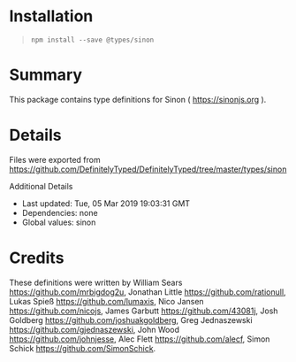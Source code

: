 # Installation
> `npm install --save @types/sinon`

# Summary
This package contains type definitions for Sinon ( https://sinonjs.org ).

# Details
Files were exported from https://github.com/DefinitelyTyped/DefinitelyTyped/tree/master/types/sinon

Additional Details
 * Last updated: Tue, 05 Mar 2019 19:03:31 GMT
 * Dependencies: none
 * Global values: sinon

# Credits
These definitions were written by William Sears <https://github.com/mrbigdog2u>, Jonathan Little <https://github.com/rationull>, Lukas Spieß <https://github.com/lumaxis>, Nico Jansen <https://github.com/nicojs>, James Garbutt <https://github.com/43081j>, Josh Goldberg <https://github.com/joshuakgoldberg>, Greg Jednaszewski <https://github.com/gjednaszewski>, John Wood <https://github.com/johnjesse>, Alec Flett <https://github.com/alecf>, Simon Schick <https://github.com/SimonSchick>.
